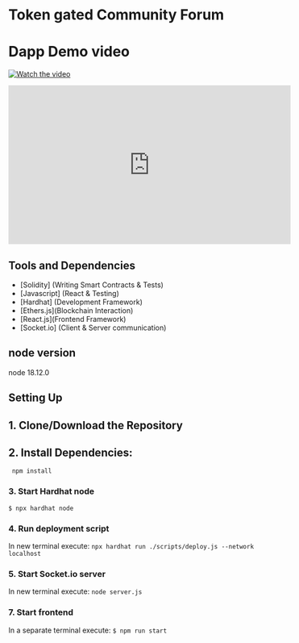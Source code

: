 # Token gated Community Forum


# Dapp Demo video
[![Watch the video](https://img.youtube.com/vi/TfEaVcCuNQQ/maxresdefault.jpg)](https://youtu.be/TfEaVcCuNQQ)

<iframe width="560" height="315" src="https://www.youtube.com/embed/TfEaVcCuNQQ" frameborder="0" allowfullscreen></iframe>


## Tools and Dependencies

- [Solidity] (Writing Smart Contracts & Tests)
- [Javascript] (React & Testing)
- [Hardhat] (Development Framework)
- [Ethers.js](Blockchain Interaction)
- [React.js](Frontend Framework)
- [Socket.io] (Client & Server communication)

## node version 
node 18.12.0

## Setting Up

## 1. Clone/Download the Repository

## 2. Install Dependencies:
` npm install`

### 3. Start Hardhat node
`$ npx hardhat node`

### 4. Run deployment script
In new terminal execute:
` npx hardhat run ./scripts/deploy.js --network localhost `

### 5. Start Socket.io server
In new terminal execute:
` node server.js `

### 7. Start frontend
In a separate terminal execute:
`$ npm run start`
